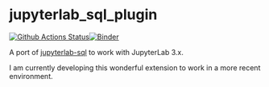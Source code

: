 # jupyterlab_sql_plugin

[![Github Actions Status](https://github.com/reoono/jupyterlab-sql-plugin/workflows/Build/badge.svg)](https://github.com/reoono/jupyterlab-sql-plugin/actions/workflows/build.yml)[![Binder](https://mybinder.org/badge_logo.svg)](https://mybinder.org/v2/gh/reoono/jupyterlab-sql-plugin/main?urlpath=lab)

A port of [jupyterlab-sql](https://github.com/pbugnion/jupyterlab-sql) to work with JupyterLab 3.x.

I am currently developing this wonderful extension to work in a more recent environment.
